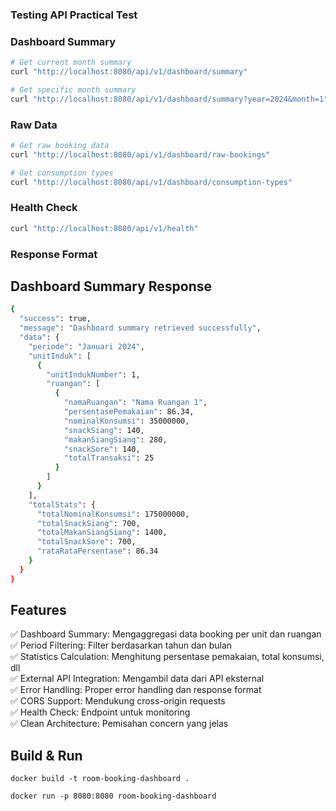 ### Testing API Practical Test

### Dashboard Summary
```bash
# Get current month summary
curl "http://localhost:8080/api/v1/dashboard/summary"

# Get specific month summary
curl "http://localhost:8080/api/v1/dashboard/summary?year=2024&month=1"
```

### Raw Data
```bash
# Get raw booking data
curl "http://localhost:8080/api/v1/dashboard/raw-bookings"

# Get consumption types
curl "http://localhost:8080/api/v1/dashboard/consumption-types"
```

### Health Check
```bash
curl "http://localhost:8080/api/v1/health"
```

### Response Format
## Dashboard Summary Response
```bash
{
  "success": true,
  "message": "Dashboard summary retrieved successfully",
  "data": {
    "periode": "Januari 2024",
    "unitInduk": [
      {
        "unitIndukNumber": 1,
        "ruangan": [
          {
            "namaRuangan": "Nama Ruangan 1",
            "persentasePemakaian": 86.34,
            "nominalKonsumsi": 35000000,
            "snackSiang": 140,
            "makanSiangSiang": 280,
            "snackSore": 140,
            "totalTransaksi": 25
          }
        ]
      }
    ],
    "totalStats": {
      "totalNominalKonsumsi": 175000000,
      "totalSnackSiang": 700,
      "totalMakanSiangSiang": 1400,
      "totalSnackSore": 700,
      "rataRataPersentase": 86.34
    }
  }
}
```

## Features

✅ Dashboard Summary: Mengaggregasi data booking per unit dan ruangan <br>
✅ Period Filtering: Filter berdasarkan tahun dan bulan <br>
✅ Statistics Calculation: Menghitung persentase pemakaian, total konsumsi, dll <br>
✅ External API Integration: Mengambil data dari API eksternal <br>
✅ Error Handling: Proper error handling dan response format <br>
✅ CORS Support: Mendukung cross-origin requests <br>
✅ Health Check: Endpoint untuk monitoring <br>
✅ Clean Architecture: Pemisahan concern yang jelas

## Build & Run
```
docker build -t room-booking-dashboard .

docker run -p 8080:8080 room-booking-dashboard
```
